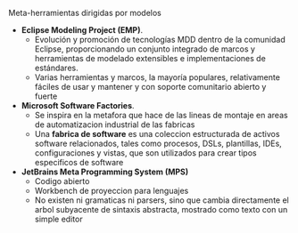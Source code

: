 Meta-herramientas dirigidas por modelos

- **Eclipse Modeling Project (EMP)**. 
	- Evolución y promoción de tecnologías MDD dentro de la comunidad Eclipse, proporcionando un conjunto integrado de marcos y herramientas de modelado extensibles e implementaciones de estándares.
	- Varias herramientas y marcos, la mayoría populares, relativamente fáciles de usar y mantener y con soporte comunitario abierto y fuerte
- **Microsoft Software Factories**.
	- Se inspira en la metafora que hace de las lineas de montaje en areas de automatizacion industrial de las fabricas
	- Una **fabrica de software** es una coleccion estructurada de activos software relacionados, tales como procesos, DSLs, plantillas, IDEs, configuraciones y vistas, que son utilizados para crear tipos especificos de software
- **JetBrains Meta Programming System (MPS)**
	- Codigo abierto
	- Workbench de proyeccion para lenguajes
	- No existen ni gramaticas ni parsers, sino que cambia directamente el arbol subyacente de sintaxis abstracta, mostrado como texto con un simple editor